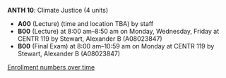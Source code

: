 **ANTH 10**: Climate Justice (4 units)

- **A00** (Lecture) (time and location TBA) by staff
- **B00** (Lecture) at 8:00 am–8:50 am on Monday, Wednesday, Friday at CENTR 119 by Stewart, Alexander B (A08023847)
- **B00** (Final Exam) at 8:00 am–10:59 am on Monday at CENTR 119 by Stewart, Alexander B (A08023847)

[Enrollment numbers over time](./ANTH10.tsv)
